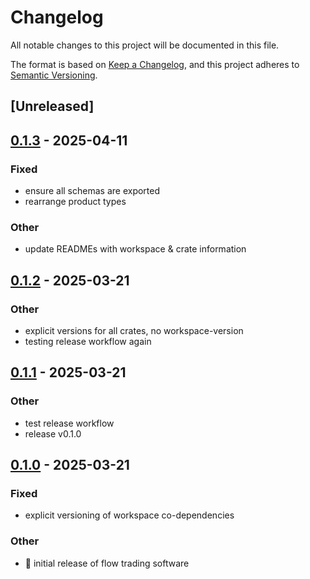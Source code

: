 # Changelog

All notable changes to this project will be documented in this file.

The format is based on [Keep a Changelog](https://keepachangelog.com/en/1.0.0/),
and this project adheres to [Semantic Versioning](https://semver.org/spec/v2.0.0.html).

## [Unreleased]

## [0.1.3](https://github.com/forward-market-design/flow-trading-service/compare/fts-demo-v0.1.2...fts-demo-v0.1.3) - 2025-04-11

### Fixed

- ensure all schemas are exported
- rearrange product types

### Other

- update READMEs with workspace & crate information

## [0.1.2](https://github.com/forward-market-design/flow-trading-service/compare/fts-demo-v0.1.1...fts-demo-v0.1.2) - 2025-03-21

### Other

- explicit versions for all crates, no workspace-version
- testing release workflow again

## [0.1.1](https://github.com/forward-market-design/flow-trading-service/compare/fts-demo-v0.1.0...fts-demo-v0.1.1) - 2025-03-21

### Other

- test release workflow
- release v0.1.0

## [0.1.0](https://github.com/forward-market-design/flow-trading-service/releases/tag/fts-demo-v0.1.0) - 2025-03-21

### Fixed

- explicit versioning of workspace co-dependencies

### Other

- 🚀 initial release of flow trading software

